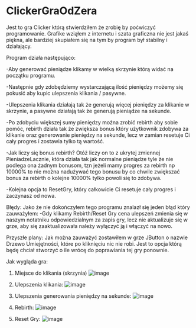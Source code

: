 # ClickerGraOdZera

Jest to gra Clicker którą stwierdziłem że zrobię by poćwiczyć programowanie. 
Grafike wziąłem z internetu i szata graficzna nie jest jakaś piękna, ale bardziej skupiałem się na tym by program był stabilny i działający.

Program działa następująco: 

-Aby generować pieniądze klikamy w wielką skrzynie którą widać na początku programu. 

-Następnie gdy zdobędziemy wystarczającą ilość pieniędzy możemy się pokusić aby kupic ulepszenia klikania / pasywne.

-Ulepszenia klikania działają tak że generują więcej pieniędzy za klikanie w skrzynie, a pasywne działają tak że generują pieniądze na sekunde.

-Po zdobyciu większej sumy pieniędzy można zrobić rebirth aby sobie pomóc, rebirth działa tak że zwiększa bonus który użytkownik zdobywa za klikanie
oraz generowanie pieniędzy na sekunde, lecz w zamian resetuje Ci cały progres i zostawia tylko tą wartość. 

-Jak liczy się bonus rebirth?
Otóż liczy on to z ukrytej zmiennej PieniadzeLacznie, która działa tak jak normalne pieniądze tyle że nie podlega ona żadnym bonusom, tzn jeżeli mamy 
progres za rebirth np 10000% to nie można nadużywać tego bonusu by co chwile zwiększać bonus za rebirth o kolejne 10000% tylko powoli się to zdobywa.

-Kolejna opcja to ResetGry, który całkowicie Ci resetuje cały progres i zaczynasz od nowa.

Błędy:
Jako że nie dokończyłem tego programu znalazł się jeden błąd który zauważyłem:
-Gdy klikamy Rebirth/Reset Gry cena ulepszeń zmienia się w naszym notatniku odpowiedzialnym za zapis gry, lecz nie aktualizuje się w grze, aby się
zaaktualizowała należy wyłączyć ją i włączyć na nowo.

Przyszłe plany: 
Jak można zauważyć zostawiłem w grze JButton o nazwie Drzewo Umiejętności, które po kliknięciu nic nie robi.
Jest to opcja którą będę chciał stworzyć o ile wrócę do poprawiania tej gry ponownie. 

Jak wygląda gra:

1) Miejsce do klikania (skrzynia)
![image](https://user-images.githubusercontent.com/92478936/209665033-725d478c-0a56-4f74-89c0-590a79293e2b.png)

2) Ulepszenia klikania:
![image](https://user-images.githubusercontent.com/92478936/209665073-a56ae235-1811-401c-aea8-2f975095bd6a.png)

3) Ulepszenia generowania pieniędzy na sekunde:
![image](https://user-images.githubusercontent.com/92478936/209665124-cd9af30e-5fc5-4990-96fd-d4ad10c9e3cf.png)

4) Rebirth:
![image](https://user-images.githubusercontent.com/92478936/209667259-eec583e6-ff38-43ce-be41-cf643b81f592.png)

5) Reset Gry:
![image](https://user-images.githubusercontent.com/92478936/209666929-bd99310e-db54-4fc0-9d84-d9a557ebee2f.png)



